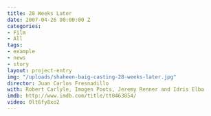 ```yaml
---
title: 28 Weeks Later
date: 2007-04-26 00:00:00 Z
categories:
- Film
- All
tags:
- example
- news
- story
layout: project-entry
img: "/uploads/shaheen-baig-casting-28-weeks-later.jpg"
director: Juan Carlos Fresnadillo
with: Robert Carlyle, Imogen Poots, Jeremy Renner and Idris Elba
imdb: http://www.imdb.com/title/tt0463854/
video: 0lt6fy8xo2
---
```


